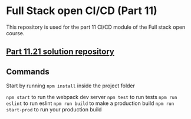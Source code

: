 # Full Stack open CI/CD (Part 11)

This repository is used for the part 11 CI/CD module of the Full stack open course.

## [Part 11.21 solution repository](https://github.com/miikanissi/fullstackopen2021-part11.21)

## Commands

Start by running `npm install` inside the project folder

`npm start` to run the webpack dev server
`npm test` to run tests
`npm run eslint` to run eslint
`npm run build` to make a production build
`npm run start-prod` to run your production build
